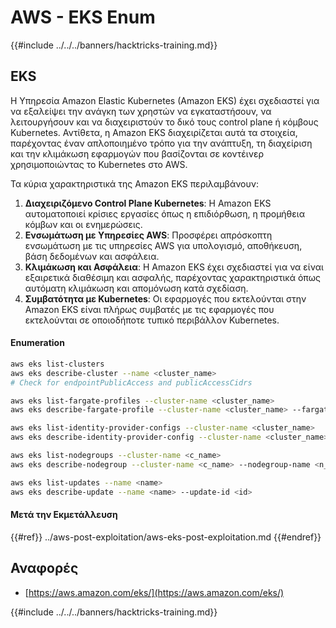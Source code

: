 # AWS - EKS Enum

{{#include ../../../banners/hacktricks-training.md}}

## EKS

Η Υπηρεσία Amazon Elastic Kubernetes (Amazon EKS) έχει σχεδιαστεί για να εξαλείψει την ανάγκη των χρηστών να εγκαταστήσουν, να λειτουργήσουν και να διαχειριστούν το δικό τους control plane ή κόμβους Kubernetes. Αντίθετα, η Amazon EKS διαχειρίζεται αυτά τα στοιχεία, παρέχοντας έναν απλοποιημένο τρόπο για την ανάπτυξη, τη διαχείριση και την κλιμάκωση εφαρμογών που βασίζονται σε κοντέινερ χρησιμοποιώντας το Kubernetes στο AWS.

Τα κύρια χαρακτηριστικά της Amazon EKS περιλαμβάνουν:

1. **Διαχειριζόμενο Control Plane Kubernetes**: Η Amazon EKS αυτοματοποιεί κρίσιες εργασίες όπως η επιδιόρθωση, η προμήθεια κόμβων και οι ενημερώσεις.
2. **Ενσωμάτωση με Υπηρεσίες AWS**: Προσφέρει απρόσκοπτη ενσωμάτωση με τις υπηρεσίες AWS για υπολογισμό, αποθήκευση, βάση δεδομένων και ασφάλεια.
3. **Κλιμάκωση και Ασφάλεια**: Η Amazon EKS έχει σχεδιαστεί για να είναι εξαιρετικά διαθέσιμη και ασφαλής, παρέχοντας χαρακτηριστικά όπως αυτόματη κλιμάκωση και απομόνωση κατά σχεδίαση.
4. **Συμβατότητα με Kubernetes**: Οι εφαρμογές που εκτελούνται στην Amazon EKS είναι πλήρως συμβατές με τις εφαρμογές που εκτελούνται σε οποιοδήποτε τυπικό περιβάλλον Kubernetes.

#### Enumeration
```bash
aws eks list-clusters
aws eks describe-cluster --name <cluster_name>
# Check for endpointPublicAccess and publicAccessCidrs

aws eks list-fargate-profiles --cluster-name <cluster_name>
aws eks describe-fargate-profile --cluster-name <cluster_name> --fargate-profile-name <prof_name>

aws eks list-identity-provider-configs --cluster-name <cluster_name>
aws eks describe-identity-provider-config --cluster-name <cluster_name> --identity-provider-config <p_config>

aws eks list-nodegroups --cluster-name <c_name>
aws eks describe-nodegroup --cluster-name <c_name> --nodegroup-name <n_name>

aws eks list-updates --name <name>
aws eks describe-update --name <name> --update-id <id>
```
#### Μετά την Εκμετάλλευση

{{#ref}}
../aws-post-exploitation/aws-eks-post-exploitation.md
{{#endref}}

## Αναφορές

- [https://aws.amazon.com/eks/](https://aws.amazon.com/eks/)

{{#include ../../../banners/hacktricks-training.md}}
